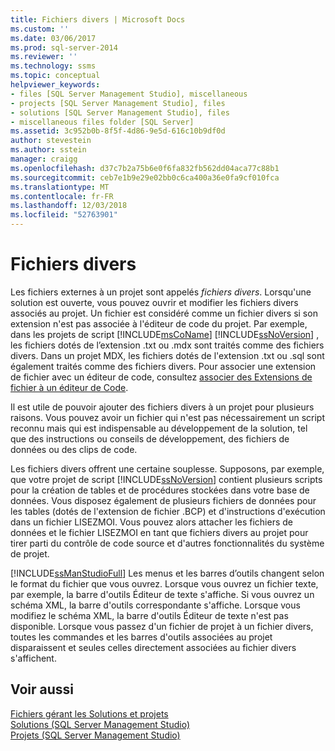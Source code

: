 ```yaml
---
title: Fichiers divers | Microsoft Docs
ms.custom: ''
ms.date: 03/06/2017
ms.prod: sql-server-2014
ms.reviewer: ''
ms.technology: ssms
ms.topic: conceptual
helpviewer_keywords:
- files [SQL Server Management Studio], miscellaneous
- projects [SQL Server Management Studio], files
- solutions [SQL Server Management Studio], files
- miscellaneous files folder [SQL Server]
ms.assetid: 3c952b0b-8f5f-4d86-9e5d-616c10b9df0d
author: stevestein
ms.author: sstein
manager: craigg
ms.openlocfilehash: d37c7b2a75b6e0f6fa832fb562dd04aca77c88b1
ms.sourcegitcommit: ceb7e1b9e29e02bb0c6ca400a36e0fa9cf010fca
ms.translationtype: MT
ms.contentlocale: fr-FR
ms.lasthandoff: 12/03/2018
ms.locfileid: "52763901"
---
```

# <a name="miscellaneous-files"></a>Fichiers divers
  Les fichiers externes à un projet sont appelés *fichiers divers*. Lorsqu'une solution est ouverte, vous pouvez ouvrir et modifier les fichiers divers associés au projet. Un fichier est considéré comme un fichier divers si son extension n'est pas associée à l'éditeur de code du projet. Par exemple, dans les projets de script [!INCLUDE[msCoName](../../includes/msconame-md.md)] [!INCLUDE[ssNoVersion](../../includes/ssnoversion-md.md)] , les fichiers dotés de l’extension .txt ou .mdx sont traités comme des fichiers divers. Dans un projet MDX, les fichiers dotés de l'extension .txt ou .sql sont également traités comme des fichiers divers. Pour associer une extension de fichier avec un éditeur de code, consultez [associer des Extensions de fichier à un éditeur de Code](../../relational-databases/scripting/associate-file-extensions-to-a-code-editor.md).  
  
 Il est utile de pouvoir ajouter des fichiers divers à un projet pour plusieurs raisons. Vous pouvez avoir un fichier qui n'est pas nécessairement un script reconnu mais qui est indispensable au développement de la solution, tel que des instructions ou conseils de développement, des fichiers de données ou des clips de code.  
  
 Les fichiers divers offrent une certaine souplesse. Supposons, par exemple, que votre projet de script [!INCLUDE[ssNoVersion](../../includes/ssnoversion-md.md)] contient plusieurs scripts pour la création de tables et de procédures stockées dans votre base de données. Vous disposez également de plusieurs fichiers de données pour les tables (dotés de l'extension de fichier .BCP) et d'instructions d'exécution dans un fichier LISEZMOI. Vous pouvez alors attacher les fichiers de données et le fichier LISEZMOI en tant que fichiers divers au projet pour tirer parti du contrôle de code source et d'autres fonctionnalités du système de projet.  
  
 [!INCLUDE[ssManStudioFull](../../includes/ssmanstudiofull-md.md)] Les menus et les barres d’outils changent selon le format du fichier que vous ouvrez. Lorsque vous ouvrez un fichier texte, par exemple, la barre d'outils Éditeur de texte s'affiche. Si vous ouvrez un schéma XML, la barre d'outils correspondante s'affiche. Lorsque vous modifiez le schéma XML, la barre d'outils Éditeur de texte n'est pas disponible. Lorsque vous passez d'un fichier de projet à un fichier divers, toutes les commandes et les barres d'outils associées au projet disparaissent et seules celles directement associées au fichier divers s'affichent.  
  
## <a name="see-also"></a>Voir aussi  
 [Fichiers gérant les Solutions et projets](files-that-manage-solutions-and-projects.md)   
 [Solutions &#40;SQL Server Management Studio&#41;](solutions-sql-server-management-studio.md)   
 [Projets &#40;SQL Server Management Studio&#41;](projects-sql-server-management-studio.md)  
  
  
